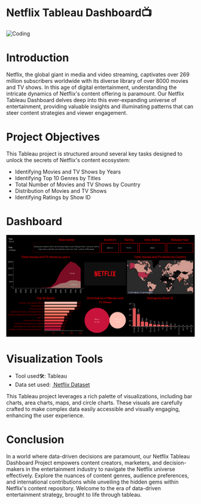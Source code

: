 # Netflix Tableau Dashboard📺
<img width="300" alt="Coding" src="https://cdn.dribbble.com/users/9378043/screenshots/16832559/media/10b207c918d604662e088308d16b366d.png">

<h1><a name="introduction">Introduction</a></h1>
<p>Netflix, the global giant in media and video streaming, captivates over 269 million subscribers worldwide with its diverse library of over 8000 movies and TV shows. In this age of digital entertainment, understanding the intricate dynamics of Netflix's content offering is paramount. Our Netflix Tableau Dashboard delves deep into this ever-expanding universe of entertainment, providing valuable insights and illuminating patterns that can steer content strategies and viewer engagement.</p>
<h1><a name="projectobjectives">Project Objectives</a></h1>
<p>This Tableau project is structured around several key tasks designed to unlock the secrets of Netflix's content ecosystem:</p>
<ul>
  <li>Identifying Movies and TV Shows by Years</li>
  <li>Identifying Top 10 Genres by Titles</li>
  <li>Total Number of Movies and TV Shows by Country</li>
  <li>Distribution of Movies and TV Shows</li>
  <li>Identifying Ratings by Show ID</li>
  
</ul>
<h1><a name='dashboard'>Dashboard</a></h1>
<img width="900" alt="Coding" src="https://github.com/Moushmi-Sreekanthan/Netflix_Tableau_Dashboard/blob/main/Netflix.png">
<h1><a name="visualizationtools">Visualization Tools</a></h1>
<ul><li>Tool used🛠️: Tableau</li>
<li> Data set used: <a href="https://www.kaggle.com/datasets/shivamb/netflix-shows">
         <img src=" Netflix Dataset" alt=""> Netflix Dataset</a></li></ul>
<p> This Tableau project leverages a rich palette of visualizations, including bar charts, area charts, maps, and circle charts. These visuals are carefully crafted to make complex data easily accessible and visually engaging, enhancing the user experience.</p>
<h1><a name="conclusion">Conclusion</a></h1>
<p>In a world where data-driven decisions are paramount, our Netflix Tableau Dashboard Project empowers content creators, marketers, and decision-makers in the entertainment industry to navigate the Netflix universe effectively. Explore the nuances of content genres, audience preferences, and international contributions while unveiling the hidden gems within Netflix's content repository. Welcome to the era of data-driven entertainment strategy, brought to life through tableau.</p>
